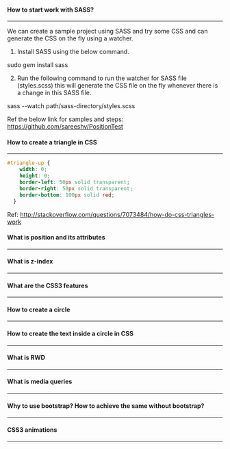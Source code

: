 #### How to start work with SASS?
--------------------------------
We can create a sample project using SASS and try some CSS and can generate the CSS on the fly using a watcher.
1. Install SASS using the below command.
  
  sudo gem install sass
  
2. Run the following command to run the watcher for SASS file   (styles.scss) this will generate the CSS file on the fly whenever there is a change in this SASS file.

sass --watch path/sass-directory/styles.scss

Ref the below link for samples and steps:
https://github.com/sareeshv/PositionTest

#### How to create a triangle in CSS
--------------------------------
```css
#triangle-up {
    width: 0;
    height: 0;
    border-left: 50px solid transparent;
    border-right: 50px solid transparent;
    border-bottom: 100px solid red;
  }
```
Ref: http://stackoverflow.com/questions/7073484/how-do-css-triangles-work

#### What is position and its attributes
--------------------------------

#### What is z-index
--------------------------------

#### What are the CSS3 features
--------------------------------

#### How to create a circle
--------------------------------

#### How to create the text inside a circle in CSS
--------------------------------

#### What is RWD
--------------------------------

#### What is media queries
--------------------------------

#### Why to use bootstrap? How to achieve the same without bootstrap?
--------------------------------

#### CSS3 animations
--------------------------------
